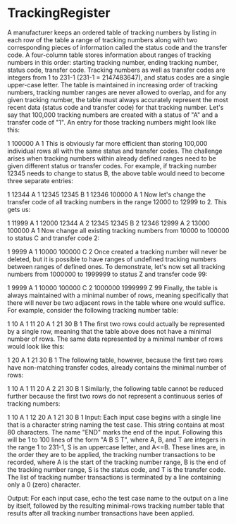 # TrackingRegister

A manufacturer keeps an ordered table of tracking numbers by listing in each row of the table a range of tracking numbers along with two corresponding pieces of information called the status code and the transfer code. A four-column table stores information about ranges of tracking numbers in this order: starting tracking number, ending tracking number, status code, transfer code. Tracking numbers as well as transfer codes are integers from 1 to 231-1 (231-1 = 2147483647), and status codes are a single upper-case letter. The table is maintained in increasing order of tracking numbers, tracking number ranges are never allowed to overlap, and for any given tracking number, the table must always accurately represent the most recent data (status code and transfer code) for that tracking number.
Let's say that 100,000 tracking numbers are created with a status of "A" and a transfer code of "1". An entry for those tracking numbers might look like this:

1 100000 A 1
This is obviously far more efficient than storing 100,000 individual rows all with the same status and transfer codes. The challenge arises when tracking numbers within already defined ranges need to be given different status or transfer codes. For example, if tracking number 12345 needs to change to status B, the above table would need to become three separate entries:

1 12344 A 1
12345 12345 B 1
12346 100000 A 1
Now let's change the transfer code of all tracking numbers in the range 12000 to 12999 to 2. This gets us:

1 11999 A 1
12000 12344 A 2
12345 12345 B 2
12346 12999 A 2
13000 100000 A 1
Now change all existing tracking numbers from 10000 to 100000 to status C and transfer code 2:

1 9999 A 1
10000 100000 C 2
Once created a tracking number will never be deleted, but it is possible to have ranges of undefined tracking numbers between ranges of defined ones. To demonstrate, let's now set all tracking numbers from 1000000 to 1999999 to status Z and transfer code 99:

1 9999 A 1
10000 100000 C 2
1000000 1999999 Z 99
Finally, the table is always maintained with a minimal number of rows, meaning specifically that there will never be two adjacent rows in the table where one would suffice. For example, consider the following tracking number table:

1 10 A 1
11 20 A 1
21 30 B 1
The first two rows could actually be represented by a single row, meaning that the table above does not have a minimal number of rows. The same data represented by a minimal number of rows would look like this:

1 20 A 1
21 30 B 1
The following table, however, because the first two rows have non-matching transfer codes, already contains the minimal number of rows:

1 10 A 1
11 20 A 2
21 30 B 1
Similarly, the following table cannot be reduced further because the first two rows do not represent a continuous series of tracking numbers:

1 10 A 1
12 20 A 1
21 30 B 1
Input: Each input case begins with a single line that is a character string naming the test case. This string contains at most 80 characters. The name "END" marks the end of the input. Following this will be 1 to 100 lines of the form "A B S T", where A, B, and T are integers in the range 1 to 231-1, S is an uppercase letter, and A<=B. These lines are, in the order they are to be applied, the tracking number transactions to be recorded, where A is the start of the tracking number range, B is the end of the tracking number range, S is the status code, and T is the transfer code. The list of tracking number transactions is terminated by a line containing only a 0 (zero) character.

Output: For each input case, echo the test case name to the output on a line by itself, followed by the resulting minimal-rows tracking number table that results after all tracking number transactions have been applied.
